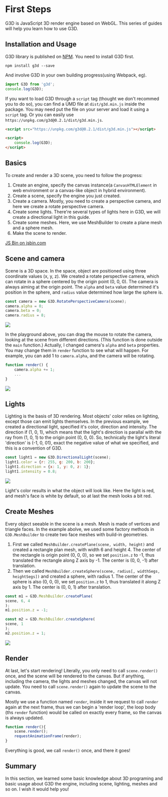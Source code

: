 # First Steps

G3D is JavaScript 3D render engine based on WebGL. This series of guides will help you learn how to use G3D.

## Installation and Usage

G3D library is published on [NPM](https://www.npmjs.com/package/g3d). You need to install G3D first.

```dash
npm install g3d --save
```

And involve G3D in your own building progress(using Webpack, eg).

```javascript
import G3D from 'g3d';
console.log(G3D);
```

If you want to load G3D through a `script` tag (thought we don't recommed you to do so), you can find a UMD file at `dist/g3d.min.js` inside the package. You may need put the file on your server and load it using a `script` tag. Or you can easily use `https://unpkg.com/g3d@0.2.1/dist/g3d.min.js`.

```html
<script src="https://unpkg.com/g3d@0.2.1/dist/g3d.min.js"></script>

<script>
    console.log(G3D);
</script>
```

## Basics

To create and render a 3D scene, you need to follow the progress:

1. Create an engine, specify the canvas instance(a `CanvasHTMLElement` in web environment or a canvas-like object in hybrid environment).
2. Create a scene, specify the engine you just created.
3. Create a camera. Mostly, you need to create a perspective camera, and here we create a rotate perspective camera.
4. Create some lights. There're several types of lights here in G3D, we will create a directional light in this guide.
5. Create some meshes. Here, we use MeshBuilder to create a plane mesh and a sphere mesh.
6. Make the scene to render.

<a class="jsbin-embed" href="https://jsbin.com/fiquyiz/latest/embed?js,output&height=500px">JS Bin on jsbin.com</a><script src="https://static.jsbin.com/js/embed.min.js?4.1.7"></script>

## Scene and camera

Scene is a 3D space. In the space, object are positioned using three coordinate values (x, y, z). We created a rotate perspective camera, which can rotate in a sphere centered by the origin point (0, 0, 0). The camera is always aiming at the origin point. The `alpha` and `beta` value determined it's position in the sphere, and `radius` value determined how large the sphere is.

```javascript
const camera = new G3D.RotatePerspectiveCamera(scene);
camera.alpha = 0;
camera.beta = 0;
camera.radius = 8;
```

![](https://gw.alicdn.com/tfs/TB1Z7RWo4TpK1RjSZR0XXbEwXXa-458-359.png)

In the playground above, you can drag the mouse to rotate the camera, looking at the scene from different directions. (This function is done outside the `main` function.) Actually, I changed camera's `alpha` and `beta` properties. You may change them in `render` function to see what will happen. For example, you can add 1 to `camera.alpha`, and the camera will be rotating.

```javascript
function render() {
    camera.alpha += 1;
    ...
}
```

![](https://gw.alicdn.com/tfs/TB1LpKpo5LaK1RjSZFxXXamPFXa-454-359.png)

## Lights

Lighting is the basis of 3D rendering. Most objects' color relies on lighting, except those can emit lights themselves. In the previous example, we created a directional light, specified it's color, direction and intensity. The direction if (1, 0, 1), which means that the light's direction is parallal with the ray from (1, 0, 1) to the origin point (0, 0, 0). So, technically the light's literal 'direction' is (-1, 0, 01), exact the negative value of what we specified, and this is a convention of G3D.

```javascript
const light1 = new G3D.DirectionalLight(scene);
light1.color = {r: 255, g: 200, b: 200};
light1.direction = {x: 1, y: 0, z: 1};
light1.intensity = 0.8;
```

![](https://gw.alicdn.com/tfs/TB1R3p0oVzqK1RjSZFoXXbfcXXa-454-384.png)

Light's color results in what the object will look like. Here the light is red, and mesh's face is white by default, so at last the mesh looks a bit red.

## Create Meshes

Every object seeable in the scene is a mesh. Mesh is made of vertices and triangle faces. In the example abolve, we used some factory methods in `G3D.MeshBuilder` to create two face meshes with build-in geometries.

1. First we called `MeshBuilder.createPlane(scene, width, height)` and created a rectangle plan mesh, with width 6 and height 4. The center of the rectangle is origin point (0, 0, 0), so we set `position.z` to -1, thus translated the rectangle along Z axis by -1. The center is (0, 0, -1) after translation.
2. Then we called `MeshBuilder.createSphere(scene, radius[, widthSegs, heightSegs])` and created a sphere, with radius 1. The center of the sphere is also (0, 0, 0), we set `position.z` to 1, thus translated it along Z axis by 1. The center is (0, 0, 1) after translation.

```javascript
const m1 = G3D.MeshBuilder.createPlane(
scene, 6, 4
);
m1.position.z = -1;

const m2 = G3D.MeshBuilder.createSphere(
scene, 1
);
m2.position.z = 1;
```

![](https://gw.alicdn.com/tfs/TB1PLF6o7zoK1RjSZFlXXai4VXa-467-359.png)

## Render

At last, let's start rendering! Literally, you only need to call `scene.render()` once, and the scene will be rendered to the canvas. But if anything, including the camera, the lights and meshes changed, the canvas will not update. You need to call `scene.render()` again to update the scene to the canvas.

Mostly we use a function named `render`, inside it we request to call `render` again at the next frame, thus we can begin a 'render loop', the loop body (ths `render` function) would be called on exactly every frame, so the canvas is always updated.

```javascript
function render(){
    scene.render();
    requestAnimationFrame(render);
}
```

Everything is good, we call `render()` once, and there it goes!

## Summary

In this section, we learned some basic knowledge about 3D programing and basic usage about G3D the engine, including scene, lighting, meshes and so on. I wish it would help you!